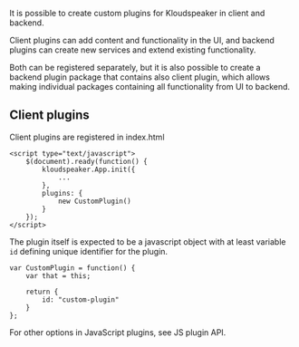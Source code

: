 It is possible to create custom plugins for Kloudspeaker in client and backend.

Client plugins can add content and functionality in the UI, and backend plugins can create new services and extend existing functionality.

Both can be registered separately, but it is also possible to create a backend plugin package that contains also client plugin, which allows making individual packages containing all functionality from UI to backend.

## Client plugins

Client plugins are registered in index.html

    <script type="text/javascript">
        $(document).ready(function() {
            kloudspeaker.App.init({
                ...
            },
            plugins: {
                new CustomPlugin()
            }
        });
    </script>

The plugin itself is expected to be a javascript object with at least variable `id` defining unique identifier for the plugin.

    var CustomPlugin = function() {
        var that = this;

        return {
            id: "custom-plugin"
        }
    };

For other options in JavaScript plugins, see JS plugin API.